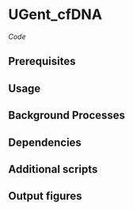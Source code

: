 # UGent_cfDNA

*Code*

## Prerequisites


## Usage

## Background Processes


## Dependencies

## Additional scripts

## Output figures
